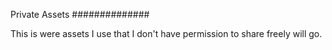 
Private Assets
##############

This is were assets I use that I don't have permission to share freely will go.
